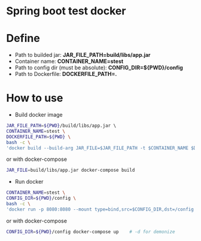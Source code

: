 Spring boot test docker
=======================

# Define
+ Path to builded jar: **JAR_FILE_PATH=build/libs/app.jar**
+ Container name: **CONTAINER_NAME=stest**
+ Path to config dir (must be absolute): **CONFIG_DIR=${PWD}/config**
+ Path to Dockerfile: **DOCKERFILE_PATH=.**


# How to use
+ Build docker image
```bash
JAR_FILE_PATH=${PWD}/build/libs/app.jar \ 
CONTAINER_NAME=stest \
DOCKERFILE_PATH=${PWD} \
bash -c \
'docker build --build-arg JAR_FILE=$JAR_FILE_PATH -t $CONTAINER_NAME $DOCKERFILE_PATH'
```
or with docker-compose
```bash
JAR_FILE=build/libs/app.jar docker-compose build
```


+ Run docker
```bash
CONTAINER_NAME=stest \
CONFIG_DIR=${PWD}/config \
bash -c \
'docker run -p 8080:8080 --mount type=bind,src=$CONFIG_DIR,dst=/config $CONTAINER_NAME'
```
or with docker-compose
```bash
CONFIG_DIR=${PWD}/config docker-compose up    # -d for demonize 
```

